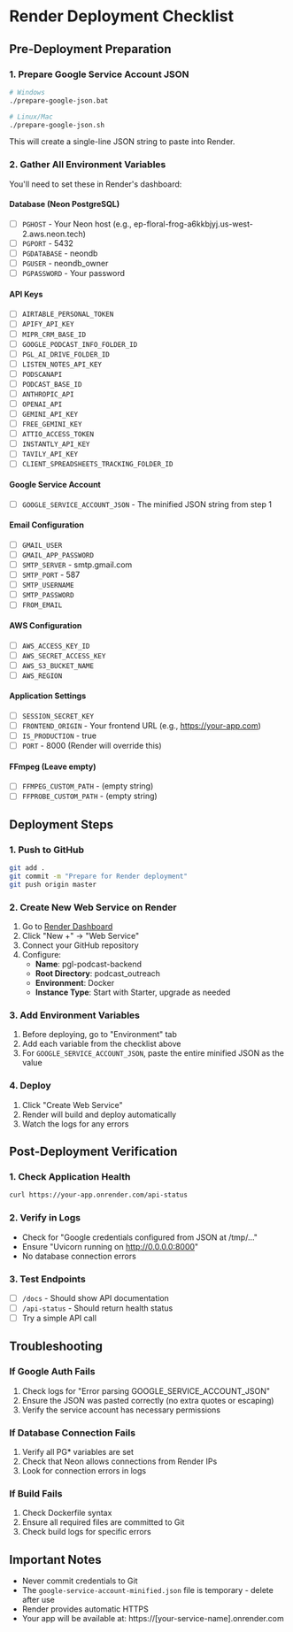# Render Deployment Checklist

## Pre-Deployment Preparation

### 1. Prepare Google Service Account JSON
```bash
# Windows
./prepare-google-json.bat

# Linux/Mac  
./prepare-google-json.sh
```
This will create a single-line JSON string to paste into Render.

### 2. Gather All Environment Variables
You'll need to set these in Render's dashboard:

#### Database (Neon PostgreSQL)
- [ ] `PGHOST` - Your Neon host (e.g., ep-floral-frog-a6kkbjyj.us-west-2.aws.neon.tech)
- [ ] `PGPORT` - 5432
- [ ] `PGDATABASE` - neondb
- [ ] `PGUSER` - neondb_owner
- [ ] `PGPASSWORD` - Your password

#### API Keys
- [ ] `AIRTABLE_PERSONAL_TOKEN`
- [ ] `APIFY_API_KEY`
- [ ] `MIPR_CRM_BASE_ID`
- [ ] `GOOGLE_PODCAST_INFO_FOLDER_ID`
- [ ] `PGL_AI_DRIVE_FOLDER_ID`
- [ ] `LISTEN_NOTES_API_KEY`
- [ ] `PODSCANAPI`
- [ ] `PODCAST_BASE_ID`
- [ ] `ANTHROPIC_API`
- [ ] `OPENAI_API`
- [ ] `GEMINI_API_KEY`
- [ ] `FREE_GEMINI_KEY`
- [ ] `ATTIO_ACCESS_TOKEN`
- [ ] `INSTANTLY_API_KEY`
- [ ] `TAVILY_API_KEY`
- [ ] `CLIENT_SPREADSHEETS_TRACKING_FOLDER_ID`

#### Google Service Account
- [ ] `GOOGLE_SERVICE_ACCOUNT_JSON` - The minified JSON string from step 1

#### Email Configuration
- [ ] `GMAIL_USER`
- [ ] `GMAIL_APP_PASSWORD`
- [ ] `SMTP_SERVER` - smtp.gmail.com
- [ ] `SMTP_PORT` - 587
- [ ] `SMTP_USERNAME`
- [ ] `SMTP_PASSWORD`
- [ ] `FROM_EMAIL`

#### AWS Configuration
- [ ] `AWS_ACCESS_KEY_ID`
- [ ] `AWS_SECRET_ACCESS_KEY`
- [ ] `AWS_S3_BUCKET_NAME`
- [ ] `AWS_REGION`

#### Application Settings
- [ ] `SESSION_SECRET_KEY`
- [ ] `FRONTEND_ORIGIN` - Your frontend URL (e.g., https://your-app.com)
- [ ] `IS_PRODUCTION` - true
- [ ] `PORT` - 8000 (Render will override this)

#### FFmpeg (Leave empty)
- [ ] `FFMPEG_CUSTOM_PATH` - (empty string)
- [ ] `FFPROBE_CUSTOM_PATH` - (empty string)

## Deployment Steps

### 1. Push to GitHub
```bash
git add .
git commit -m "Prepare for Render deployment"
git push origin master
```

### 2. Create New Web Service on Render
1. Go to [Render Dashboard](https://dashboard.render.com/)
2. Click "New +" → "Web Service"
3. Connect your GitHub repository
4. Configure:
   - **Name**: pgl-podcast-backend
   - **Root Directory**: podcast_outreach
   - **Environment**: Docker
   - **Instance Type**: Start with Starter, upgrade as needed

### 3. Add Environment Variables
1. Before deploying, go to "Environment" tab
2. Add each variable from the checklist above
3. For `GOOGLE_SERVICE_ACCOUNT_JSON`, paste the entire minified JSON as the value

### 4. Deploy
1. Click "Create Web Service"
2. Render will build and deploy automatically
3. Watch the logs for any errors

## Post-Deployment Verification

### 1. Check Application Health
```bash
curl https://your-app.onrender.com/api-status
```

### 2. Verify in Logs
- Check for "Google credentials configured from JSON at /tmp/..."
- Ensure "Uvicorn running on http://0.0.0.0:8000"
- No database connection errors

### 3. Test Endpoints
- [ ] `/docs` - Should show API documentation
- [ ] `/api-status` - Should return health status
- [ ] Try a simple API call

## Troubleshooting

### If Google Auth Fails
1. Check logs for "Error parsing GOOGLE_SERVICE_ACCOUNT_JSON"
2. Ensure the JSON was pasted correctly (no extra quotes or escaping)
3. Verify the service account has necessary permissions

### If Database Connection Fails
1. Verify all PG* variables are set
2. Check that Neon allows connections from Render IPs
3. Look for connection errors in logs

### If Build Fails
1. Check Dockerfile syntax
2. Ensure all required files are committed to Git
3. Check build logs for specific errors

## Important Notes
- Never commit credentials to Git
- The `google-service-account-minified.json` file is temporary - delete after use
- Render provides automatic HTTPS
- Your app will be available at: https://[your-service-name].onrender.com